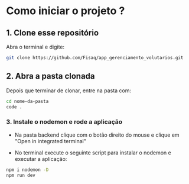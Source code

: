 # Como iniciar o projeto ?

## 1. Clone esse repositório

Abra o terminal e digite:

```bash
git clone https://github.com/Fisaq/app_gerenciamento_volutarios.git
```

## 2. Abra a pasta clonada

Depois que terminar de clonar, entre na pasta com:

```bash
cd nome-da-pasta
code .
```

### 3. Instale o nodemon e rode a aplicação

- Na pasta backend clique com o botão direito do mouse e clique em "Open in integrated terminal"

- No terminal execute o seguinte script para instalar o nodemon e executar a aplicação:

```bash
npm i nodemon -D
npm run dev
```
